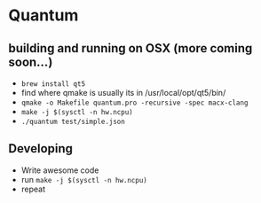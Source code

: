 # Quantum

## building and running on OSX (more coming soon...)
- ``` brew install qt5 ```
- find where qmake is usually its in /usr/local/opt/qt5/bin/
- ``` qmake -o Makefile quantum.pro -recursive -spec macx-clang ```
- ``` make -j $(sysctl -n hw.ncpu) ```
- ``` ./quantum test/simple.json ```

## Developing
- Write awesome code
- run ``` make -j $(sysctl -n hw.ncpu) ```
- repeat
